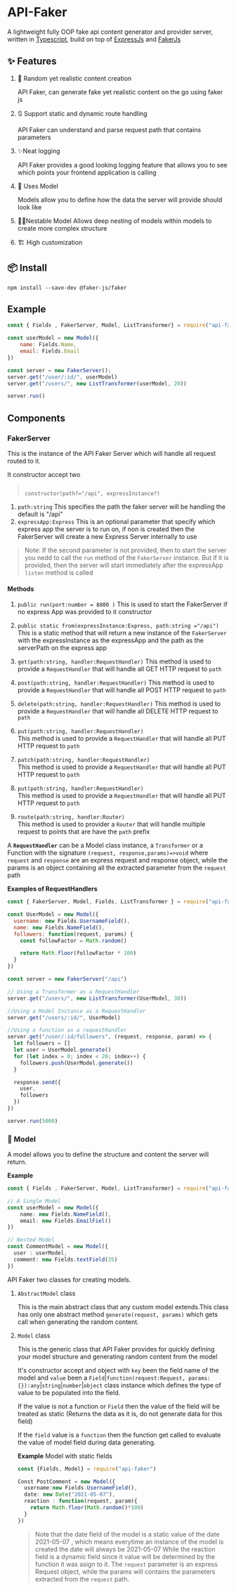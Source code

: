 # API-Faker

A lightweight fully OOP fake api content generator and provider server, written in [Typescript](http://typescript.com), build on top of [ExpressJs](www.expressjs.com) and [FakerJs](www.faker.api)

## ✨ Features

1. 📖 Random yet realistic content creation

    API Faker, can generate fake yet realistic content on the go using faker js

2. 🔃 Support static and dynamic route handling

    API Faker can understand and parse request path that contains parameters

3. ✨Neat logging

    API Faker provides a good looking logging feature that allows you to see which points your frontend application is calling

4. 🔶 Uses Model

    Models allow you to define how the data the server will provide should look like

5. 🔶🔹Nestable Model
    Allows deep nesting of models within models to create more complex structure
6. 🏗 High customization

## 📦 Install

`npm install --save-dev @faker-js/faker`

## Example

```javascript
const { Fields , FakerServer, Model, ListTransformer} = require("api-faker-demo");

const userModel = new Model({
    name: Fields.Name,
    email: Fields.Email
})

const server = new FakerServer();
server.get("/user/:id/", userModel)
server.get("/users/", new ListTransformer(userModel, 20))

server.run()


```

## Components

### FakerServer

This is the instance of the API Faker Server which will handle all request routed to it.

It constructor accept two

> ```typsecript
>
> constructor(path?="/api", expressInstance?)
> ```

1. `path:string`
    This specifies the path the faker server will be handling the default is "/api"
2. `expressApp:Express`
    This is an optional parameter that specify which express app the server is to run on, if non is created then the FakerServer will create a new Express Server internally to use

> Note: If the second parameter is not provided,  then to start the server you nedd to call the `run` method of the `FakerServer` instance. But if it is provided, then the server will start immediately after the expressApp `listen` method is called

#### Methods

1. `public run(port:number = 8800 )`
    This is used to start the FakerServer if no express App was provided to it constructor
2. `public static from(expressInstance:Express, path:string ="/api")`
    This is a static method that will return a new instance of the `FakerServer` with the expressInstance as the expressApp and the path as the serverPath on the express app
3. `get(path:string, handler:RequestHandler)`
    This method is used to provide a `RequestHandler` that will handle all GET HTTP request to `path`
4. `post(path:string, handler:RequestHandler)`
    This method is used to provide a `RequestHandler` that will handle all POST HTTP request to `path`
5. `delete(path:string, handler:RequestHandler)`
    This method is used to provide a `RequestHandler` that will handle all DELETE HTTP request to `path`

6. `put(path:string, handler:RequestHandler)`  
    This method is used to provide a `RequestHandler` that will handle all PUT HTTP request to `path`

7. `patch(path:string, handler:RequestHandler)`  
    This method is used to provide a `RequestHandler` that will handle all PUT HTTP request to `path`

8. `put(path:string, handler:RequestHandler)`  
    This method is used to provide a `RequestHandler` that will handle all PUT HTTP request to `path`

9. `route(path:string, handler:Router)`  
    This method is used to provider a `Router` that will handle multiple request to points that are have the `path` prefix
  
A **`RequestHandler`** can be a Model class instance, a `Transformer` or a Function with the signature `(request, response,params)=>void` where `request` and `response` are an express request and response object,  while the params is an object containing all the extracted parameter from the `request` path

**Examples of RequestHandlers**
```javascript
const { FakerServer, Model, Fields, ListTransformer } = require("api-faker")

const UserModel = new Model({
  username: new Fields.UsernameField(),
  name: new Fields.NameField(),
  followers: function(request, params) {
    const followFactor = Math.random()

    return Math.floor(followFactor * 100)
  }
})

const server = new FakerServer("/api")

// Using a Transformer as a RequestHandler
server.get("/users/", new ListTransformer(UserModel, 30))

//Using a Model Instance as a RequestHandler
server.get("/users/:id/", UserModel)

//Using a function as a requestHandler
server.get("/user/:id/followers", (request, response, param) => {
  let followers = []
  let user = UserModel.generate()
  for (let index = 0; index < 20; index++) {
    followers.push(UserModel.generate())
  }

  response.send({
    user,
    followers
  })
})

server.run(5000)
```

### 🔶 Model

A model allows you to define the structure and content the server will return.

**Example**

```typescript
const { Fields , FakerServer, Model, ListTransformer} = require("api-faker-demo");

// A Single Model
const userModel = new Model({
    name: new Fields.NameField(),
    email: new Fields.EmailFiel()
})

// Nested Model
const CommentModel = new Model({
  user : userModel,
  comment: new Fields.textField(35)
})
```

 API Faker two classes for creating models.

 1. `AbstractModel` class
    
    This is the main abstract class that any custom model extends.This class has only one abstract method `generate(request, params)` which gets call when generating the random content.

 2. `Model` class
    
    This is the generic class that API Faker provides for quickly defining your model structure and generating random content from the model

    It's constructor accept and object with `key` been the field name of the model and `value` been a `Field`|`function(request:Request, params:{}):any`|`string`|`number`|`object` class instance which defines the type of value to be populated into the field.
    
    If the value is not a function or `Field` then the value of the field will be treated as static (Returns the data as it is, do not generate data for this field)
    
    If the `field` value is a `function` then the function get called to evaluate the value of model field during data generating.
    
    **Example**
    Model with static fields
    
    ```typescript
    const {Fields, Model} = require("api-faker")
    
    Const PostComment = new Model({
      username:new Fields.UsernameField(),
      date: new Date("2021-05-07"),
      reaction : function(request, param){
        return Math.floor(Math.random()*100)
      }
    })
    ```
    > Note that the date field of the model is a static value of the date 2021-05-07 , which means everytime an instance of the model is created the date will always be 2021-05-07
    > While the reaction field is a dynamic field since it value will be determined by the function it was asign to it. The `request` parameter is an express Request object, while the params will contains the parameters extracted from the `request` path.
    